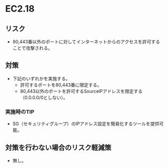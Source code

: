 # EC2.18

## リスク

- 80,443番以外のポートに対してインターネットからのアクセスを許可することで攻撃される。

## 対策

- 下記のいずれかを実施する。
  - 許可するポートを80,443番に限定する。
  - 80,443以外のポートを許可するSourceIPアドレスを限定する（0.0.0.0/0としない）。

### 実施時のTIP

- SG（セキュリティグループ）のIPアドレス設定を簡易化するツールを提供可能。

## 対策を行わない場合のリスク軽減策

- 無し。
